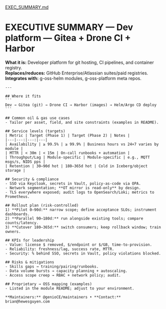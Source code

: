 [EXEC_SUMMARY.md](https://github.com/user-attachments/files/22061078/EXEC_SUMMARY.md)
# EXECUTIVE SUMMARY — Dev platform — Gitea + Drone CI + Harbor


**What it is:** Developer platform for git hosting, CI pipelines, and container registry.  
**Replaces/reduces:** GitHub Enterprise/Atlassian suites/paid registries.  
**Integrates with:** g-oss-helm modules, g-oss-platform meta repos.


    ---

    ## Where it fits
    ```
    Dev → Gitea (git) → Drone CI → Harbor (images) → Helm/Argo CD deploy
    ```

    ## Common oil & gas use cases
    - Tailor per asset, field, and site constraints (examples in README).

    ## Service levels (targets)
    | Metric | Target (Phase 1) | Target (Phase 2) | Notes |
    |---|---:|---:|---|
    | Availability | ≥ 99.5% | ≥ 99.9% | Business hours vs 24×7 varies by module |
    | MTTR | < 30m | < 15m | On-call runbooks + automation |
    | Throughput/Lag | Module-specific | Module-specific | e.g., MQTT msgs/s, NIDS pps |
    | Retention | 30–90d hot | 180–365d hot | Cold in Iceberg/object storage |

    ## Security & compliance
    - SSO via Keycloak, secrets in Vault, policy-as-code via OPA.
    - Network segmentation; **OT mirror is read‑only** by design.
    - TLS everywhere exposed; audit logs to OpenSearch/Loki; metrics to Prometheus.

    ## Rollout plan (risk-controlled)
    1) **Pilot 0–90d:** narrow scope; define acceptance SLOs; instrument dashboards.
    2) **Parallel 90–180d:** run alongside existing tools; compare counts/latency.
    3) **Cutover 180–365d:** switch consumers; keep rollback window; train owners.

    ## KPIs for leadership
    - Value: license $ removed, $/endpoint or $/GB, time‑to‑provision.
    - Reliability: freshness/lag, success rate, MTTR.
    - Security: % behind SSO, secrets in Vault, policy violations blocked.

    ## Risks & mitigations
    - Skills gaps → training/pairing/runbooks.
    - Data volume bursts → capacity planning + autoscaling.
    - Access scope creep → RBAC + network policy; audit.

    ## Proprietary → OSS mapping (examples)
    - Listed in the module README; adjust to your environment.

    **Maintainers:** @genioCE/maintainers • **Contact:** brian@hewesguyen.com
